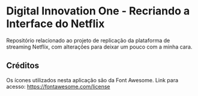 # Digital Innovation One - Recriando a Interface do Netflix
Repositório relacionado ao projeto de replicação da plataforma de streaming Netflix, com alterações para deixar um pouco com a minha cara.

## Créditos
Os ícones utilizados nesta aplicação são da Font Awesome. Link para acesso: https://fontawesome.com/license

